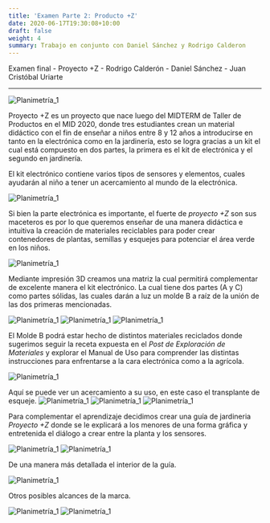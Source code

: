 ```yaml
---
title: 'Examen Parte 2: Producto +Z'
date: 2020-06-17T19:30:08+10:00
draft: false
weight: 4
summary: Trabajo en conjunto con Daniel Sánchez y Rodrigo Calderon
---
```


Examen final - Proyecto +Z - Rodrigo Calderón - Daniel Sánchez - Juan Cristóbal Uriarte


---


 ![Planimetría_1](/img/mz/logoventa.png)

  Proyecto +Z es un proyecto que nace luego del MIDTERM de Taller de Productos en el MID 2020, donde tres estudiantes crean un material didáctico con el fin de enseñar a niños entre 8 y 12 años a introducirse en tanto en la electrónica como en la jardinería, esto se logra gracias a un kit el cual está compuesto en dos partes, la primera es el kit de electrónica y el segundo en jardinería. 

El kit electrónico contiene varios tipos de sensores y elementos, cuales ayudarán al niño a tener un acercamiento al mundo de la electrónica.

 ![Planimetría_1](/img/mz/sensores.png)

Si bien la parte electrónica es importante, el fuerte de  *proyecto +Z* son sus maceteros es por lo que queremos enseñar de una manera didáctica e intuitiva la creación de materiales reciclables para poder crear contenedores de plantas, semillas y esquejes para potenciar el área verde en los niños.  



   ![Planimetría_1](/img/mz/planta2.png)



Mediante impresión 3D creamos una matriz la cual permitirá complementar de excelente manera el kit electrónico. La cual tiene dos partes (A y C) como partes sólidas, las cuales darán a luz un molde B a raíz de la unión de las dos primeras mencionadas.

 ![Planimetría_1](/img/mz/pl1.png)
 ![Planimetría_1](/img/mz/pl2.png)
 ![Planimetría_1](/img/mz/pl3.png)

El Molde B podrá estar hecho de distintos materiales reciclados donde sugerimos seguir la receta expuesta en el *Post de Exploración de Materiales* y explorar el Manual de Uso para comprender las distintas instrucciones para enfrentarse a la cara electrónica como a la agrícola.

![Planimetría_1](/img/mz/uso.png)

Aquí se puede ver un acercamiento a su uso, en este caso el transplante de esqueje. 
 ![Planimetría_1](/img/mz/planta.png) 
  ![Planimetría_1](/img/mz/mesa.png) 
![Planimetría_1](/img/mz/mocup.png)

Para complementar el aprendizaje decidimos crear una guía de jardineria *Proyecto +Z* donde se le explicará a los menores de una forma gráfica y entretenida el diálogo a crear entre la planta y los sensores.

![Planimetría_1](/img/mz/revista.png) 
![Planimetría_1](/img/mz/gua.png) 

De una manera más detallada el interior de la guía.

![Planimetría_1](/img/mz/pagina1.png) 

 

Otros posibles alcances de la marca.

 ![Planimetría_1](/img/mz/moco.png)
 ![Planimetría_1](/img/mz/billtotal.png) 
